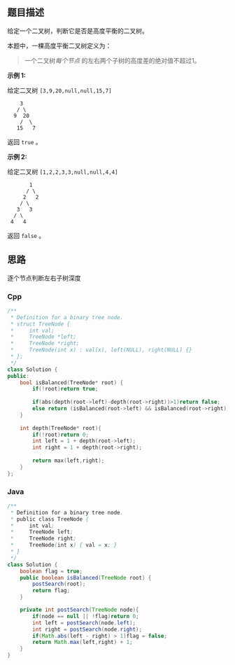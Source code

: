 ## 题目描述

给定一个二叉树，判断它是否是高度平衡的二叉树。

本题中，一棵高度平衡二叉树定义为：

> 一个二叉树*每个节点* 的左右两个子树的高度差的绝对值不超过1。

**示例 1:**

给定二叉树 `[3,9,20,null,null,15,7]`

```
    3
   / \
  9  20
    /  \
   15   7
```

返回 `true` 。

**示例 2:**

给定二叉树 `[1,2,2,3,3,null,null,4,4]`

```
       1
      / \
     2   2
    / \
   3   3
  / \
 4   4
```

返回 `false` 。



## 思路

逐个节点判断左右子树深度

### Cpp



```CPP
/**
 * Definition for a binary tree node.
 * struct TreeNode {
 *     int val;
 *     TreeNode *left;
 *     TreeNode *right;
 *     TreeNode(int x) : val(x), left(NULL), right(NULL) {}
 * };
 */
class Solution {
public:
    bool isBalanced(TreeNode* root) {
        if(!root)return true;
        
        if(abs(depth(root->left)-depth(root->right))>1)return false;
        else return (isBalanced(root->left) && isBalanced(root->right));
    }
    
    int depth(TreeNode* root){
        if(!root)return 0;
        int left = 1 + depth(root->left);
        int right = 1 + depth(root->right);
        
        return max(left,right);
    }
};
```

### Java

```java
/**
 * Definition for a binary tree node.
 * public class TreeNode {
 *     int val;
 *     TreeNode left;
 *     TreeNode right;
 *     TreeNode(int x) { val = x; }
 * }
 */
class Solution {
    boolean flag = true;
    public boolean isBalanced(TreeNode root) {
        postSearch(root);
        return flag;
    }

    private int postSearch(TreeNode node){
        if(node == null || !flag)return 0;
        int left = postSearch(node.left);
        int right = postSearch(node.right);
        if(Math.abs(left - right) > 1)flag = false;
        return Math.max(left,right) + 1;
    }
}
```

